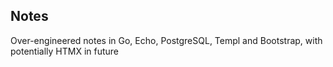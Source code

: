 ## Notes
Over-engineered notes in Go, Echo, PostgreSQL, Templ and Bootstrap, with potentially HTMX in future
